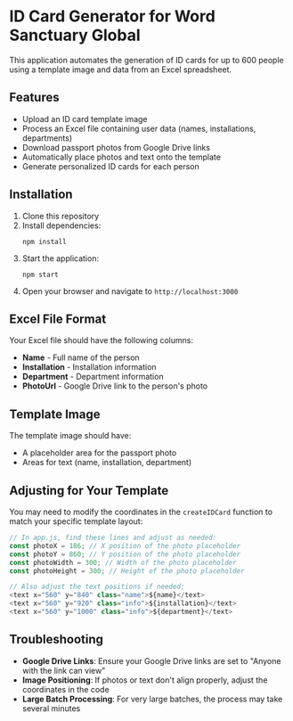 # ID Card Generator for Word Sanctuary Global

This application automates the generation of ID cards for up to 600 people using a template image and data from an Excel spreadsheet.

## Features

- Upload an ID card template image
- Process an Excel file containing user data (names, installations, departments)
- Download passport photos from Google Drive links
- Automatically place photos and text onto the template
- Generate personalized ID cards for each person

## Installation

1. Clone this repository
2. Install dependencies:
   ```
   npm install
   ```
3. Start the application:
   ```
   npm start
   ```
4. Open your browser and navigate to `http://localhost:3000`

## Excel File Format

Your Excel file should have the following columns:

- **Name** - Full name of the person
- **Installation** - Installation information
- **Department** - Department information
- **PhotoUrl** - Google Drive link to the person's photo

## Template Image

The template image should have:

- A placeholder area for the passport photo
- Areas for text (name, installation, department)

## Adjusting for Your Template

You may need to modify the coordinates in the `createIDCard` function to match your specific template layout:

```javascript
// In app.js, find these lines and adjust as needed:
const photoX = 186; // X position of the photo placeholder
const photoY = 860; // Y position of the photo placeholder
const photoWidth = 300; // Width of the photo placeholder
const photoHeight = 300; // Height of the photo placeholder

// Also adjust the text positions if needed:
<text x="560" y="840" class="name">${name}</text>
<text x="560" y="920" class="info">${installation}</text>
<text x="560" y="1000" class="info">${department}</text>
```

## Troubleshooting

- **Google Drive Links**: Ensure your Google Drive links are set to "Anyone with the link can view"
- **Image Positioning**: If photos or text don't align properly, adjust the coordinates in the code
- **Large Batch Processing**: For very large batches, the process may take several minutes
